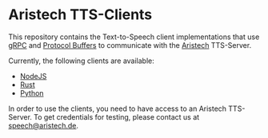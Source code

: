 # Aristech TTS-Clients

This repository contains the Text-to-Speech client implementations that use [gRPC](https://grpc.io/) and [Protocol Buffers](https://developers.google.com/protocol-buffers/) to communicate with the [Aristech](https://aristech.de) TTS-Server.

Currently, the following clients are available:

- [NodeJS](node/README.md)
- [Rust](rust/README.md)
- [Python](python/README.md)

In order to use the clients, you need to have access to an Aristech TTS-Server. To get credentials for testing, please contact us at [speech@aristech.de](mailto:speech@aristech.de).